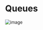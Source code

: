 # Queues
![image](https://github.com/HelanaNady/DataStructure/assets/84867341/9c7e87d4-50fc-4f7c-b24e-12e4618782f3)
